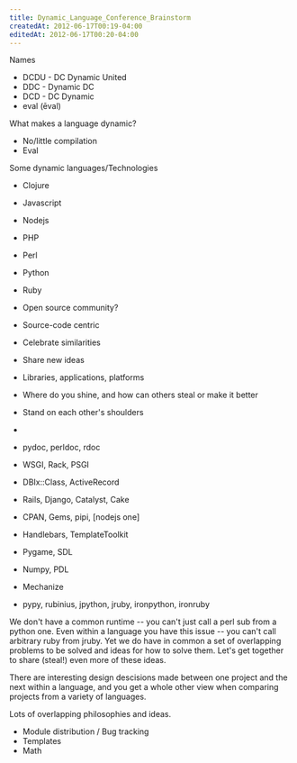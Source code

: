```yaml
---
title: Dynamic_Language_Conference_Brainstorm
createdAt: 2012-06-17T00:19-04:00
editedAt: 2012-06-17T00:20-04:00
---
```




Names
* DCDU - DC Dynamic United
* DDC - Dynamic DC
* DCD - DC Dynamic
* eval (ēval)

What makes a language dynamic?
* No/little compilation
* Eval

Some dynamic languages/Technologies
* Clojure
* Javascript
* Nodejs
* PHP
* Perl
* Python
* Ruby

* Open source community?
* Source-code centric
* Celebrate similarities
* Share new ideas
* Libraries, applications, platforms
* Where do you shine, and how can others steal or make it better
* Stand on each other's shoulders
*

* pydoc, perldoc, rdoc
* WSGI, Rack, PSGI
* DBIx::Class, ActiveRecord
* Rails, Django, Catalyst, Cake
* CPAN, Gems, pipi, [nodejs one]
* Handlebars, TemplateToolkit
* Pygame, SDL
* Numpy, PDL
* Mechanize
* pypy, rubinius, jpython, jruby, ironpython, ironruby

We don't have a common runtime -- you can't just call a perl sub from a python one. Even within a language you have this issue -- you can't call arbitrary ruby from jruby. Yet we do have in common a set of overlapping problems to be solved and ideas for how to solve them. Let's get together to share (steal!) even more of these ideas.

There are interesting design descisions made between one project and the next within a language, and you get a whole other view when comparing projects from a variety of languages.

Lots of overlapping philosophies and ideas.
* Module distribution / Bug tracking
* Templates
* Math


